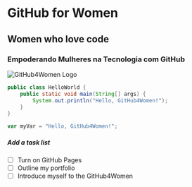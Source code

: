 # GitHub for Women
## Women who love code
### Empoderando Mulheres na Tecnologia com GitHub

![GitHub4Women Logo](https://github.com/user-attachments/assets/19a80664-a2d6-40b7-b5c6-f6035c30c17b)

```java 
public class HelloWorld {
    public static void main(String[] args) {
        System.out.println("Hello, GitHub4Women!");
    }
}
```

``` javascript
var myVar = "Hello, GitHub4Women!";
```

##### Add a task list
- [ ] Turn on GitHub Pages
- [ ] Outline my portfolio
- [ ] Introduce myself to the GitHub4Women
